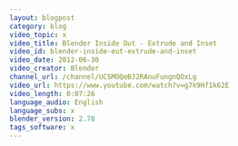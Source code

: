 ```yaml
---
layout: blogpost
category: blog
video_topic: x
video_title: Blender Inside Out - Extrude and Inset
video_id: blender-inside-out-extrude-and-inset
video_date: 2012-06-30
video_creator: Blender
channel_url: /channel/UCSMOQeBJ2RAnuFungnQOxLg
video_url: https://www.youtube.com/watch?v=g7k9Hf1k62E
video_length: 0:07:26
language_audio: English
language_subs: x
blender_version: 2.78
tags_software: x
---
```


